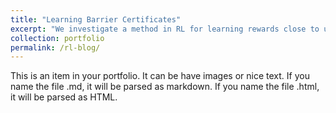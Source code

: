 ```yaml
---
title: "Learning Barrier Certificates"
excerpt: "We investigate a method in RL for learning rewards close to unsafe states in continuous environments with zero training time error and see how well it adapts to higher-dimensions.  1<br/><img src='/images/500x300.png'>"
collection: portfolio
permalink: /rl-blog/
---
```


This is an item in your portfolio. It can be have images or nice text. If you name the file .md, it will be parsed as markdown. If you name the file .html, it will be parsed as HTML. 
